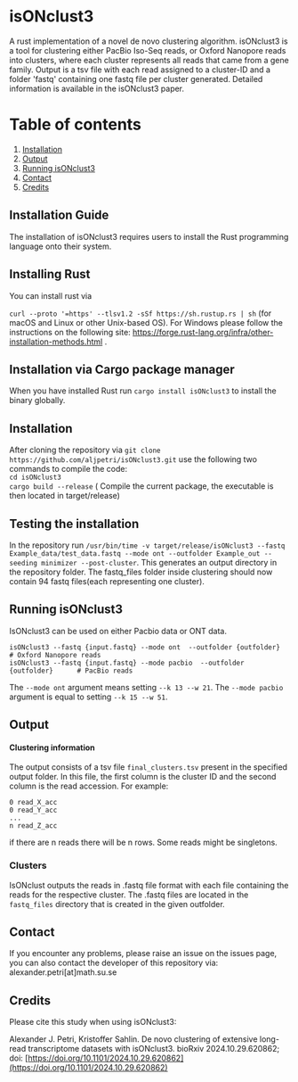 # isONclust3
A rust implementation of a novel de novo clustering algorithm.
isONclust3 is a tool for clustering either PacBio Iso-Seq reads, or Oxford Nanopore reads into clusters, where each cluster represents all reads that came from a gene family. Output is a tsv file with each read assigned to a cluster-ID and a folder 'fastq' containing one fastq file per cluster generated. Detailed information is available in the isONclust3 paper.

# Table of contents
1. [Installation](#installation)
2. [Output](#output)
3. [Running isONclust3](#Running)
4. [Contact](#contact)
5. [Credits](#credits)

## Installation Guide <a name="installationguide"></a>
The installation of isONclust3 requires users to install the Rust programming language onto their system.

## Installing Rust <a name="installingrust"></a>
You can install rust via<br />

`curl --proto '=https' --tlsv1.2 -sSf https://sh.rustup.rs | sh` (for macOS and Linux or other Unix-based OS). For Windows please follow the instructions on the following site: https://forge.rust-lang.org/infra/other-installation-methods.html .<br />

## Installation via Cargo package manager <a name="installation cargo"></a>
When you have installed Rust run  `cargo install isONclust3` to install the binary globally.

## Installation <a name="installation"></a>
After cloning the repository via `git clone https://github.com/aljpetri/isONclust3.git` use the following two commands to compile the code: <br />
`cd isONclust3` <br />
`cargo build --release` ( Compile the current package, the executable is then located in target/release) <br />
## Testing the installation <a name="installation"></a>
In the repository run `/usr/bin/time -v target/release/isONclust3 --fastq Example_data/test_data.fastq --mode ont --outfolder Example_out --seeding minimizer --post-cluster`. This generates an output directory in the repository folder. The fastq_files folder inside clustering should now contain 94 fastq files(each representing one cluster). 

## Running isONclust3 <a name="Running"></a>
IsONclust3 can be used on either Pacbio data or ONT data. 

```
isONclust3 --fastq {input.fastq} --mode ont  --outfolder {outfolder}         # Oxford Nanopore reads
isONclust3 --fastq {input.fastq} --mode pacbio  --outfolder {outfolder}      # PacBio reads

```

The `--mode ont` argument means setting `--k 13 --w 21`. The `--mode pacbio` argument is equal to setting `--k 15 --w 51`.

## Output <a name="output"></a>

#### Clustering information
The output consists of a tsv file `final_clusters.tsv` present in the specified output folder. In this file, the first column is the cluster ID and the second column is the read accession. For example:
```
0 read_X_acc
0 read_Y_acc
...
n read_Z_acc
```
if there are n reads there will be n rows. Some reads might be singletons.
### Clusters
IsONclust outputs the reads in .fastq file format with each file containing the reads for the respective cluster. The .fastq files are located in the `fastq_files` directory that is created in the given outfolder.

## Contact <a name="contact"></a>
If you encounter any problems, please raise an issue on the issues page, you can also contact the developer of this repository via:
alexander.petri[at]math.su.se


## Credits <a name="credits"></a>

Please cite this study when using isONclust3:

Alexander J. Petri, Kristoffer Sahlin. De novo clustering of extensive long-read transcriptome datasets with isONclust3. bioRxiv 2024.10.29.620862; doi: [https://doi.org/10.1101/2024.10.29.620862](https://doi.org/10.1101/2024.10.29.620862)
